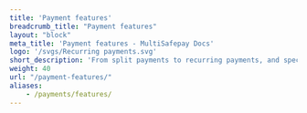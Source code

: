 ```yaml
---
title: 'Payment features'
breadcrumb_title: "Payment features"
layout: "block"
meta_title: 'Payment features - MultiSafepay Docs'
logo: '/svgs/Recurring payments.svg'
short_description: 'From split payments to recurring payments, and special credit card features.'
weight: 40
url: "/payment-features/"
aliases:
    - /payments/features/
---
```

